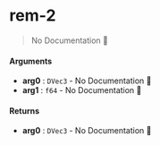 # rem\-2

> No Documentation 🚧

#### Arguments

- **arg0** : `DVec3` \- No Documentation 🚧
- **arg1** : `f64` \- No Documentation 🚧

#### Returns

- **arg0** : `DVec3` \- No Documentation 🚧